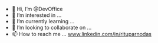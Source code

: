 - 👋 Hi, I’m @DevOffice
- 👀 I’m interested in ...
- 🌱 I’m currently learning ... 
- 💞️ I’m looking to collaborate on ...
- 📫 How to reach me ... www.linkedin.com/in/rituparnodas

<!---
DevOffice/DevOffice is a ✨ special ✨ repository because its `README.md` (this file) appears on your GitHub profile.
You can click the Preview link to take a look at your changes.
--->
